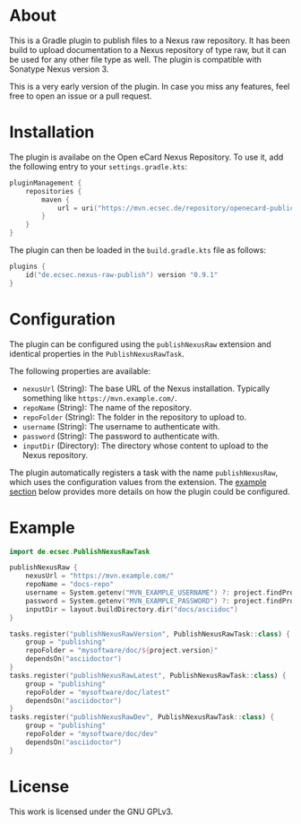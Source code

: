 # About

This is a Gradle plugin to publish files to a Nexus raw repository.
It has been build to upload documentation to a Nexus repository of type raw, but it can be used for any other file type as well.
The plugin is compatible with Sonatype Nexus version 3.

This is a very early version of the plugin.
In case you miss any features, feel free to open an issue or a pull request. 


# Installation

The plugin is availabe on the Open eCard Nexus Repository.
To use it, add the following entry to your `settings.gradle.kts`:
```kotlin
pluginManagement {
    repositories {
		maven {
			url = uri("https://mvn.ecsec.de/repository/openecard-public/")
		}
    }
}
```

The plugin can then be loaded in the `build.gradle.kts` file as follows:
```kotlin
plugins {
	id("de.ecsec.nexus-raw-publish") version "0.9.1"
}
```

# Configuration

The plugin can be configured using the `publishNexusRaw` extension and identical properties in the `PublishNexusRawTask`.

The following properties are available:
- `nexusUrl` (String): The base URL of the Nexus installation. Typically something like `https://mvn.example.com/`. 
- `repoName` (String): The name of the repository.
- `repoFolder` (String): The folder in the repository to upload to.
- `username` (String): The username to authenticate with.
- `password` (String): The password to authenticate with.
- `inputDir` (Directory): The directory whose content to upload to the Nexus repository.

The plugin automatically registers a task with the name `publishNexusRaw`, which uses the configuration values from the extension.
The [example section](#Example) below provides more details on how the plugin could be configured.


# Example

```kotlin
import de.ecsec.PublishNexusRawTask

publishNexusRaw {
	nexusUrl = "https://mvn.example.com/"
	repoName = "docs-repo"
	username = System.getenv("MVN_EXAMPLE_USERNAME") ?: project.findProperty("mvnUsernameExample") as String?
	password = System.getenv("MVN_EXAMPLE_PASSWORD") ?: project.findProperty("mvnPasswordExample") as String?
	inputDir = layout.buildDirectory.dir("docs/asciidoc")
}

tasks.register("publishNexusRawVersion", PublishNexusRawTask::class) {
	group = "publishing"
	repoFolder = "mysoftware/doc/${project.version}"
	dependsOn("asciidoctor")
}
tasks.register("publishNexusRawLatest", PublishNexusRawTask::class) {
	group = "publishing"
	repoFolder = "mysoftware/doc/latest"
	dependsOn("asciidoctor")
}
tasks.register("publishNexusRawDev", PublishNexusRawTask::class) {
	group = "publishing"
	repoFolder = "mysoftware/doc/dev"
	dependsOn("asciidoctor")
}
```


# License

This work is licensed under the GNU GPLv3.
